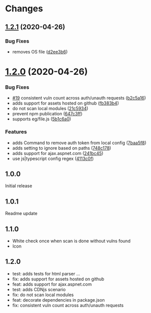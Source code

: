 # Changes

## [1.2.1](https://github.com/snyk/vulncost/compare/v1.2.0...v1.2.1) (2020-04-26)


### Bug Fixes

* removes OS file ([d2ee3b6](https://github.com/snyk/vulncost/commit/d2ee3b60c44bf4e6bd0d5aaddb5e8938692a650a))

# [1.2.0](https://github.com/snyk/vulncost/compare/v1.1.0...v1.2.0) (2020-04-26)


### Bug Fixes

* [#19](https://github.com/snyk/vulncost/issues/19) consistent vuln count across auth/unauth requests ([b2c5a16](https://github.com/snyk/vulncost/commit/b2c5a167522e511f30e3685fdb2c9cc493aff89a))
* adds support for assets hosted on github ([fb383b4](https://github.com/snyk/vulncost/commit/fb383b47a36a8d8d67b071c58342083a434ae4f3))
* do not scan local modules ([21c5934](https://github.com/snyk/vulncost/commit/21c5934aac3494be657a1e9274e3f0cc8e10a358))
* prevent npm publication ([647c3ff](https://github.com/snyk/vulncost/commit/647c3ff0ca1b63f121ebcb597676fb0341b40ad2))
* supports eg/file.js ([5b1c6a0](https://github.com/snyk/vulncost/commit/5b1c6a05b95a4360551b8f671335ee7c1e49d94b))


### Features

* adds Command to remove auth token from local config ([7baa5f8](https://github.com/snyk/vulncost/commit/7baa5f8983162c66ee00affeac957682db32942b))
* adds setting to ignore based on paths ([748c178](https://github.com/snyk/vulncost/commit/748c178867700ec0d07e5a02f1a5cb20abb75db2))
* adds support for ajax.aspnet.com ([241bc45](https://github.com/snyk/vulncost/commit/241bc45833cf7223f479a28b64a8597fd4af5da0))
* use js|typescript config regex ([4113c0f](https://github.com/snyk/vulncost/commit/4113c0f38b682eaadf1f6f98f1e9900099ad2a66))

## 1.0.0

Initial release

## 1.0.1

Readme update

## 1.1.0

- White check once when scan is done without vulns found
- Icon

## 1.2.0

- test: adds tests for html parser …
- fix: adds support for assets hosted on github
- feat: adds support for ajax.aspnet.com
- test: adds CDNjs scenario
- fix: do not scan local modules
- feat: decorate dependencies in package.json
- fix: consistent vuln count across auth/unauth requests
